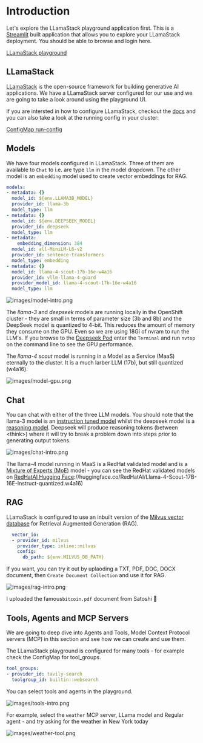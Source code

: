 # Introduction

Let's explore the LLamaStack playground application first. This is a [Streamlit](https://streamlit.io/) built application that allows you to explore your LLamaStack deployment. You should be able to browse and login here.

<a href="https://llama-stack-playground-agent-demo.apps.sno.<CLUSTER_DOMAIN>" target="_blank">LLamaStack playground</a>

## LLamaStack

[LLamaStack](https://llama-stack.readthedocs.io/en/latest/) is the open-source framework for building generative AI applications. We have a LLamaStack server configured for our use and we are going to take a look around using the playground UI.

If you are intersted in how to configure LLamaStack, checkout the [docs](https://llama-stack.readthedocs.io/en/latest/) and you can also take a look at the running config in your cluster:

<a href="https://console-openshift-console.apps.sno.<CLUSTER_DOMAIN>/k8s/ns/agent-demo/configmaps/run-config" target="_blank">ConfigMap run-config</a>

## Models

We have four models configured in LLamaStack. Three of them are available to `Chat` to i.e. are type `llm` in the model dropdown. The other model is an `embedding` model used to create vector embeddings for RAG.

```yaml
models:
- metadata: {}
  model_id: ${env.LLAMA3B_MODEL}
  provider_id: llama-3b
  model_type: llm
- metadata: {}
  model_id: ${env.DEEPSEEK_MODEL}
  provider_id: deepseek
  model_type: llm
- metadata:
    embedding_dimension: 384
  model_id: all-MiniLM-L6-v2
  provider_id: sentence-transformers
  model_type: embedding
- metadata: {}
  model_id: llama-4-scout-17b-16e-w4a16
  provider_id: vllm-llama-4-guard
  provider_model_id: llama-4-scout-17b-16e-w4a16
  model_type: llm
```

![images/model-intro.png](images/model-intro.png)

The *llama-3* and *deepseek* models are running locally in the OpenShift cluster - they are small in terms of parameter size (3b and 8b) and the DeepSeek model is quantized to 4-bit. This reduces the amount of memory they consume on the GPU. Even so we are using 18Gi of nvram to run the LLM's. If you browse to the <a href="https://console-openshift-console.apps.sno.<CLUSTER_DOMAIN>/k8s/ns/llama-serving/core~v1~Pod" target="_blank">Deepseek Pod</a> enter the `Terminal` and run `nvtop` on the command line to see the GPU performance.

The *llama-4 scout* model is running in a Model as a Service (MaaS) eternally to the cluster. It is a much larber LLM (17b), but still quantized (w4a16).

![images/model-gpu.png](images/model-gpu.png)

## Chat

You can chat with either of the three LLM models. You should note that the llama-3 model is an [instruction tuned model](https://huggingface.co/meta-llama/Llama-3.2-3B) whilst the deepseek model is a [reasoning model](https://huggingface.co/unsloth/DeepSeek-R1-0528-Qwen3-8B-bnb-4bit). Deepseek will produce reasoning tokens (between \<think\>) where it will try to break a problem down into steps prior to generating output tokens.

![images/chat-intro.png](images/chat-intro.png)

The llama-4 model running in MaaS is a RedHat validated model and is a [Mixture of Experts (MoE)](https://huggingface.co/blog/moe) model - you can see the RedHat validated models on [RedHatAI Hugging Face](https)://huggingface.co/RedHatAI/Llama-4-Scout-17B-16E-Instruct-quantized.w4a16)

## RAG

LLamaStack is configured to use an inbuilt version of the [Milvus vector database](https://llama-stack.readthedocs.io/en/latest/providers/vector_io/milvus.html) for Retrieval Augmented Generation (RAG).

```yaml
  vector_io:
  - provider_id: milvus
    provider_type: inline::milvus
    config:
      db_path: ${env.MILVUS_DB_PATH}
```

If you want, you can try it out by uplaoding a TXT, PDF, DOC, DOCX document, then `Create Document Collection` and use it for RAG.

![images/rag-intro.png](images/rag-intro.png)

I uploaded the famous`bitcoin.pdf` document from Satoshi 🤑

## Tools, Agents and MCP Servers

We are going to deep dive into Agents and Tools, Model Context Protocol servers (MCP) in this section and see how we can create and use them. 

The LLamaStack playground is configured for many tools - for example check the ConfigMap for tool_groups.

```yaml
tool_groups:
- provider_id: tavily-search
  toolgroup_id: builtin::websearch
```

You can select tools and agents in the playground.

![images/tools-intro.png](images/tools-intro.png)

For example, select the `weather` MCP server, LLama model and Regular agent - and try asking for the weather in New York today

![images/weather-tool.png](images/weather-tool.png)
